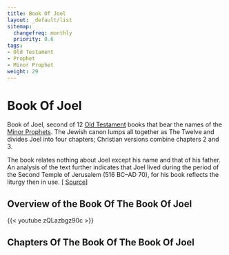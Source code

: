 ```yaml
---
title: Book Of Joel
layout: _default/list
sitemap:
  changefreq: monthly
  priority: 0.6
tags:
- Old Testament
- Prophet
- Minor Prophet
weight: 29
---
```

# Book Of Joel
Book of Joel, second of 12 [Old Testament](/tags/old-testament/) books that bear the names of the [Minor Prophets](/tags/minor-prophet/). The Jewish canon lumps all together as The Twelve and divides Joel into four chapters; Christian versions combine chapters 2 and 3.

The book relates nothing about Joel except his name and that of his father. An analysis of the text further indicates that Joel lived during the period of the Second Temple of Jerusalem (516 BC–AD 70), for his book reflects the liturgy then in use. [ [Source](https://www.britannica.com/topic/Book-of-Joel)]

## Overview of the Book Of The Book Of Joel
{{< youtube zQLazbgz90c >}}
## Chapters Of The Book Of The Book Of Joel